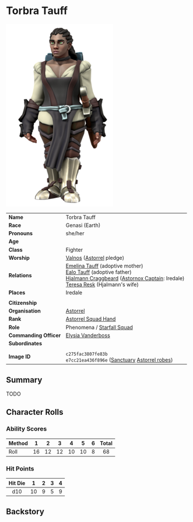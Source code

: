 # Torbra Tauff

<img src="https://raw.githubusercontent.com/jesskelsall/astarus-images/main/people/portraits/c275fac3807fe83b.png" height="500" />

|||
| --- | --- |
| **Name** | Torbra Tauff | character.3
| **Race** | Genasi (Earth) |
| **Pronouns** | she/her |
| **Age** | |
| **Class** | Fighter |
| **Worship** | [Valnos](../gods/deities/valnos.md) ([Astorrel](../organisations/astorrel/astorrel.md) pledge) |
| **Relations** | [Emelina Tauff](emelina-tauff.md) (adoptive mother)<br />[Ealo Tauff](ealo-tauff.md) (adoptive father)<br />[Hjalmann Craggbeard](hjalmann-craggbeard.md) ([Astornox Captain](../organisations/astornox/ranks/astornox-captain.md): Iredale)<br />[Teresa Resk](teresa-resk.md) (Hjalmann's wife) |
| **Places** | Iredale |
|||
| **Citizenship** | |
| **Organisation** | [Astorrel](../organisations/astorrel/astorrel.md) |
| **Rank** | [Astorrel Squad Hand](../organisations/astorrel/ranks/astorrel-squad-hand.md) |
| **Role** | Phenomena / [Starfall Squad](../organisations/astorrel/squads/starfall-squad.md) |
| **Commanding Officer** | [Elysia Vanderboss](elysia-vanderboss.md) |
| **Subordinates** | |
|||
| **Image ID** | `c275fac3807fe83b`<br />`e7cc21ea436f896e` ([Sanctuary](../organisations/astorrel/sanctuary.md) [Astorrel robes](../organisations/astorrel/uniforms/astorrel-robes.md)) |

## Summary

TODO

## Character Rolls

### Ability Scores

| Method | 1 | 2 | 3 | 4 | 5 | 6 | Total |
| --- |:---:|:---:|:---:|:---:|:---:|:---:|:---:|
| Roll | 16 | 12 | 12 | 10 | 10 | 8 | 68 |

### Hit Points

| Hit Die | 1 | 2 | 3 | 4 |
|:---:|:---:|:---:|:---:|:---:|
| d10 | 10 | 9 | 5 | 9 |

## Backstory
